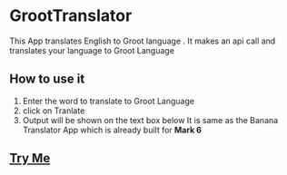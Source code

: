 # GrootTranslator
This App translates  English to Groot language . It makes an api call and translates your language to Groot Language
## How to use it
1. Enter the word to translate to Groot Language
2. click on Tranlate
3. Output will be shown on the text box below
It is same as the Banana Translator App which is already built for **Mark 6**

## [Try Me](https://hellogroot.netlify.app/)
